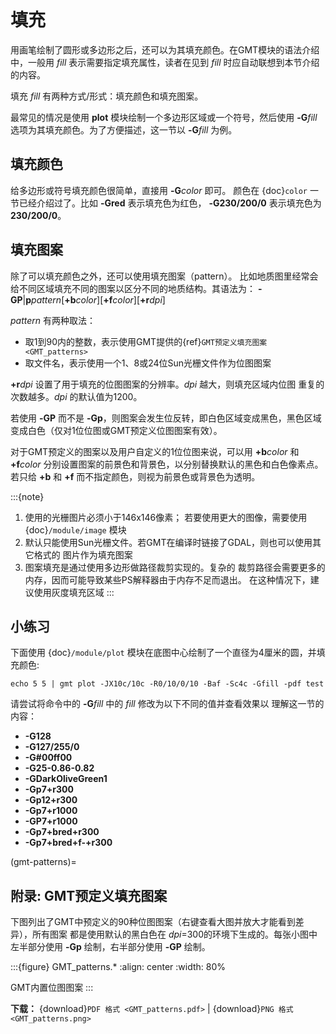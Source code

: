 ```{index} ! fill
```

# 填充

用画笔绘制了圆形或多边形之后，还可以为其填充颜色。在GMT模块的语法介绍中，一般用
*fill* 表示需要指定填充属性，读者在见到 *fill* 时应自动联想到本节介绍的内容。

填充 *fill* 有两种方式/形式：填充颜色和填充图案。

最常见的情况是使用 **plot** 模块绘制一个多边形区域或一个符号，然后使用
**-G***fill* 选项为其填充颜色。为了方便描述，这一节以 **-G***fill* 为例。

## 填充颜色

给多边形或符号填充颜色很简单，直接用 **-G***color* 即可。
颜色在 {doc}`color` 一节已经介绍过了。比如 **-Gred** 表示填充色为红色，
**-G230/200/0** 表示填充色为 **230/200/0**。

## 填充图案

除了可以填充颜色之外，还可以使用填充图案（pattern）。
比如地质图里经常会给不同区域填充不同的图案以区分不同的地质结构。其语法为：
**-GP**|**p***pattern*\[**+b***color*\]\[**+f***color*\]\[**+r***dpi*\]

*pattern* 有两种取法：

- 取1到90内的整数，表示使用GMT提供的{ref}`GMT预定义填充图案 <GMT_patterns>`
- 取文件名，表示使用一个1、8或24位Sun光栅文件作为位图图案

**+r***dpi* 设置了用于填充的位图图案的分辨率。*dpi* 越大，则填充区域内位图
重复的次数越多。*dpi* 的默认值为1200。

若使用 **-GP** 而不是 **-Gp**，则图案会发生位反转，即白色区域变成黑色，黑色区域
变成白色（仅对1位位图或GMT预定义位图图案有效）。

对于GMT预定义的图案以及用户自定义的1位位图来说，可以用 **+b***color* 和 **+f***color*
分别设置图案的前景色和背景色，以分别替换默认的黑色和白色像素点。
若只给 **+b** 和 **+f** 而不指定颜色，则视为前景色或背景色为透明。

:::{note}
1. 使用的光栅图片必须小于146x146像素；
   若要使用更大的图像，需要使用 {doc}`/module/image` 模块
2. 默认只能使用Sun光栅文件。若GMT在编译时链接了GDAL，则也可以使用其它格式的
   图片作为填充图案
3. 图案填充是通过使用多边形做路径裁剪实现的。复杂的
   裁剪路径会需要更多的内存，因而可能导致某些PS解释器由于内存不足而退出。
   在这种情况下，建议使用灰度填充区域
:::

## 小练习

下面使用 {doc}`/module/plot` 模块在底图中心绘制了一个直径为4厘米的圆，并填充颜色:

```
echo 5 5 | gmt plot -JX10c/10c -R0/10/0/10 -Baf -Sc4c -Gfill -pdf test
```

请尝试将命令中的 **-G***fill* 中的 *fill* 修改为以下不同的值并查看效果以
理解这一节的内容：

- **-G128**
- **-G127/255/0**
- **-G#00ff00**
- **-G25-0.86-0.82**
- **-GDarkOliveGreen1**
- **-Gp7+r300**
- **-Gp12+r300**
- **-Gp7+r1000**
- **-GP7+r1000**
- **-Gp7+bred+r300**
- **-Gp7+bred+f-+r300**

(gmt-patterns)=

## 附录: GMT预定义填充图案

下图列出了GMT中预定义的90种位图图案（右键查看大图并放大才能看到差异），所有图案
都是使用默认的黑白色在 *dpi*=300的环境下生成的。每张小图中左半部分使用
**-Gp** 绘制，右半部分使用 **-GP** 绘制。

:::{figure} GMT_patterns.*
:align: center
:width: 80%

GMT内置位图图案
:::

**下载：**
{download}`PDF 格式 <GMT_patterns.pdf>` |
{download}`PNG 格式 <GMT_patterns.png>`
